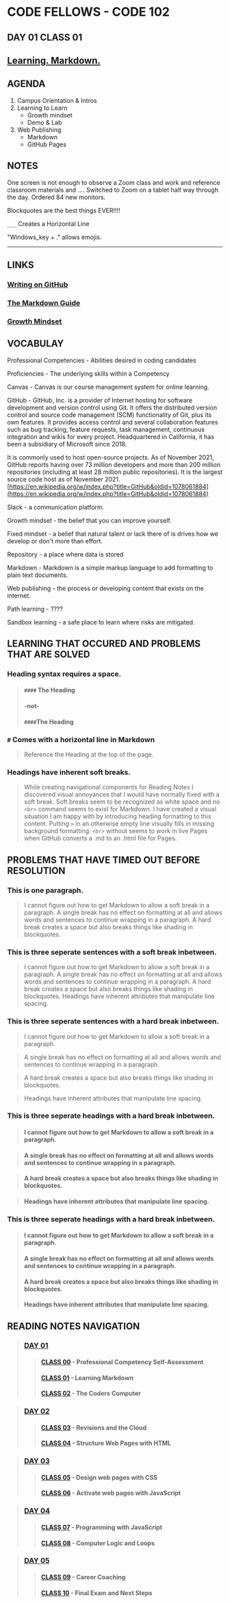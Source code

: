 # CODE FELLOWS - CODE 102

## DAY 01 CLASS 01

## [Learning. Markdown.](https://github.com/codefellows/seattle-code-102d37/tree/main/class-01)

## AGENDA
1. Campus Orientation & Intros
1. Learning to Learn
    - Growth mindset
    - Demo & Lab
1. Web Publishing
    - Markdown
    - GitHub Pages

## NOTES
One screen is not enough to observe a Zoom class and work and reference classroom materials and ....  Switched to Zoom on a tablet half way through the day.  Ordered 84 new monitors.

Blockquotes are the best things EVER!!!!

`___` Creates a Horizontal Line

"Windows_key + ." allows emojis.
___

## LINKS

### [Writing on GitHub](https://docs.github.com/en/get-started/writing-on-github)

### [The Markdown Guide](https://www.markdownguide.org/)

### [Growth Mindset](https://www.atlassian.com/blog/inside-atlassian/growth-mindset)

## VOCABULAY
Professional Competencies - Abilities desired in coding candidates

Proficiencies - The underlying skills within a Competency

Canvas - Canvas is our course management system for online learning.

GitHub - GitHub, Inc. is a provider of Internet hosting for software development and version control using Git. It offers the distributed version control and source code management (SCM) functionality of Git, plus its own features. It provides access control and several collaboration features such as bug tracking, feature requests, task management, continuous integration and wikis for every project. Headquartered in California, it has been a subsidiary of Microsoft since 2018.

It is commonly used to host open-source projects. As of November 2021, GitHub reports having over 73 million developers and more than 200 million repositories (including at least 28 million public repositories). It is the largest source code host as of November 2021. [https://en.wikipedia.org/w/index.php?title=GitHub&oldid=1078061884](https://en.wikipedia.org/w/index.php?title=GitHub&oldid=1078061884)

Slack - a communication platform.

Growth mindset - the belief that you can improve yourself.

Fixed mindset - a belief that natural talent or lack there of is drives how we develop or don't more than effort.

Repository - a place where data is stored

Markdown - Markdown is a simple markup language to add formatting to plain text documents.

Web publishing - the process or developing content that exists on the internet.

Path learning - ????

Sandbox learning - a safe place to learn where risks are mitigated.

## LEARNING THAT OCCURED AND PROBLEMS THAT ARE SOLVED
### Heading syntax requires a space.

> #### `####` The Heading
> #### -not-
> #### `####`The Heading

### `#` Comes with a horizontal line in Markdown
> Reference the Heading at the top of the page.

### Headings have inherent soft breaks.
> While creating navigational components for Reading Notes I discovered visual annoyances that I would have normally fixed with a soft break.  Soft breaks seem to be recognized as white space and no `<br>` command seems to exist for Markdown.  I have created a visual situation I am happy with by introducing heading formatting to this content.  Putting `>` in an otherwise empty line visually fills in missing background formatting.  `<br>` without seems to work in live Pages when GitHub converts a .md to an .html file for Pages.

## PROBLEMS THAT HAVE TIMED OUT BEFORE RESOLUTION

### This is one paragraph.
> I cannot figure out how to get Markdown to allow a soft break in a paragraph.  A single break has no effect on formatting at all and allows words and sentences to continue wrapping in a paragraph.  A hard break creates a space but also breaks things like shading in blockquotes.

### This is three seperate sentences with a soft break inbetween.
> I cannot figure out how to get Markdown to allow a soft break in a paragraph.
> A single break has no effect on formatting at all and allows words and sentences to continue wrapping in a paragraph.
> A hard break creates a space but also breaks things like shading in blockquotes.
> Headings have inherent attributes that manipulate line spacing.

### This is three seperate sentences with a hard break inbetween.
> I cannot figure out how to get Markdown to allow a soft break in a paragraph.

> A single break has no effect on formatting at all and allows words and sentences to continue wrapping in a paragraph.

> A hard break creates a space but also breaks things like shading in blockquotes.

> Headings have inherent attributes that manipulate line spacing.

### This is three seperate headings with a hard break inbetween.
> #### I cannot figure out how to get Markdown to allow a soft break in a paragraph.

> #### A single break has no effect on formatting at all and allows words and sentences to continue wrapping in a paragraph.

> #### A hard break creates a space but also breaks things like shading in blockquotes.

> #### Headings have inherent attributes that manipulate line spacing.

### This is three seperate headings with a hard break inbetween.
> #### I cannot figure out how to get Markdown to allow a soft break in a paragraph.
> #### A single break has no effect on formatting at all and allows words and sentences to continue wrapping in a paragraph.
> #### A hard break creates a space but also breaks things like shading in blockquotes.
> #### Headings have inherent attributes that manipulate line spacing.

## READING NOTES NAVIGATION

> ### [DAY 01](CODE102-DAY01-READING-NOTES.md)
>> #### [CLASS 00](CODE102-DAY01-CLASS00-READING-NOTES.md) - Professional Competency Self-Assessment
>> #### [CLASS 01](CODE102-DAY01-CLASS01-READING-NOTES.md) - Learning Markdown
>> #### [CLASS 02](CODE102-DAY01-CLASS02-READING-NOTES.md) - The Coders Computer

> ### [DAY 02](CODE102-DAY02-READING-NOTES.md)
>> #### [CLASS 03](CODE102-DAY02-CLASS03-READING-NOTES.md) - Revisions and the Cloud
>> #### [CLASS 04](CODE102-DAY02-CLASS04-READING-NOTES.md) - Structure Web Pages with HTML

> ### [DAY 03](CODE102-DAY03-READING-NOTES.md)
>> #### [CLASS 05](CODE102-DAY03-CLASS05-READING-NOTES.md) - Design web pages with CSS
>> #### [CLASS 06](CODE102-DAY03-CLASS06-READING-NOTES.md) - Activate web pages with JavaScript

> ### [DAY 04](CODE102-DAY04-READING-NOTES.md)
>> #### [CLASS 07](CODE102-DAY04-CLASS07-READING-NOTES.md) - Programming with JavaScript
>> #### [CLASS 08](CODE102-DAY04-CLASS08-READING-NOTES.md) - Computer Logic and Loops

>### [DAY 05](CODE102-DAY05-READING-NOTES.md)
>> #### [CLASS 09](CODE102-DAY05-CLASS09-READING-NOTES.md) - Career Coaching
>> #### [CLASS 10](CODE102-DAY05-CLASS10-READING-NOTES.md) - Final Exam and Next Steps